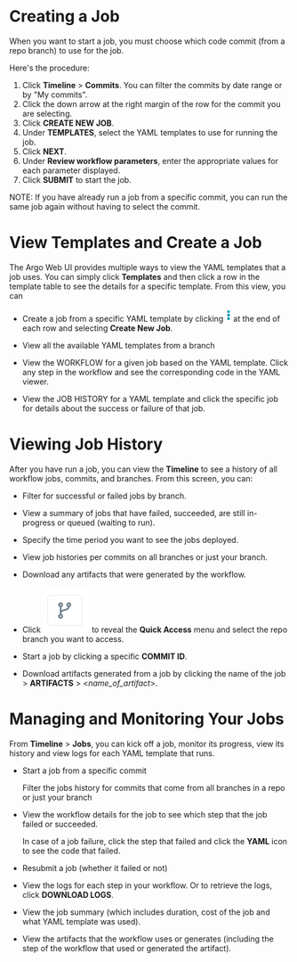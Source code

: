# Creating a Job

When you want to start a job, you must choose which code commit (from a repo branch) to use for the job. <!--If this is the first time you are creating a job for a specific commit, you must select the commit from the Argo Web UI.-->

Here's the procedure:

1.  Click **Timeline** > **Commits**.
    You can filter the commits by date range or by "My commits".
2.  Click the down arrow at the right margin of the row for the commit you are selecting.
3.  Click **CREATE NEW JOB**.
4.  Under **TEMPLATES**, select the YAML templates to use for running the job.
5.  Click **NEXT**.
6.  Under **Review workflow parameters**, enter the appropriate values for each parameter displayed.
7.  Click **SUBMIT** to start the job.

NOTE: If you have already run a job from a specific commit, you can run the same job again without having to select the commit.

# View Templates and Create a Job

The Argo Web UI provides multiple ways to view the YAML templates that a job uses. You can simply click **Templates** and then click a row in the template table to see the details for a specific template. From this view, you can

*   Create a job from a specific YAML template by clicking ![](../../../images/3_vertical_dots_25x26_GREEN.png) at the end of each row and selecting **Create New Job**.
*   View all the available YAML templates from a branch

*   View the WORKFLOW for a given job based on the YAML template. Click any step in the workflow and see the corresponding code in the YAML viewer.

*   View the JOB HISTORY for a YAML template and click the specific job for details about the success or failure of that job.

# <a name="Viewing"></a>Viewing Job History

After you have run a job, you can view the **Timeline** to see a history of all workflow jobs, commits, and branches. From this screen, you can:

*   Filter for successful or failed jobs by branch.
*   View a summary of jobs that have failed, succeeded, are still in-progress or queued (waiting to run).
*   Specify the time period you want to see the jobs deployed.
*   View job histories per commits on all branches or just your branch.
*   Download any artifacts that were generated by the workflow.
*   Click ![](../../../images/Timeline_Branching_icon_3.png) to reveal the **Quick Access** menu and select the repo branch you want to access.

*   Start a job by clicking a specific **COMMIT ID**.

*   Download artifacts generated from a job by clicking the name of the job > **ARTIFACTS** > <*name_of_artifact*>.

# Managing and Monitoring Your Jobs

From **Timeline** > **Jobs**, you can kick off a job, monitor its progress, view its history and view logs for each YAML template that runs.

*   Start a job from a specific commit

    Filter the jobs history for commits that come from all branches in a repo or just your branch

*   View the workflow details for the job to see which step that the job failed or succeeded.

    In case of a job failure, click the step that failed and click the **YAML** icon to see the code that failed.

*   Resubmit a job (whether it failed or not)

*   View the logs for each step in your workflow. Or to retrieve the logs, click **DOWNLOAD LOGS**.

*   View the job summary (which includes duration, cost of the job and what YAML template was used).

*   View the artifacts that the workflow uses or generates (including the step of the workflow that used or generated the artifact).
